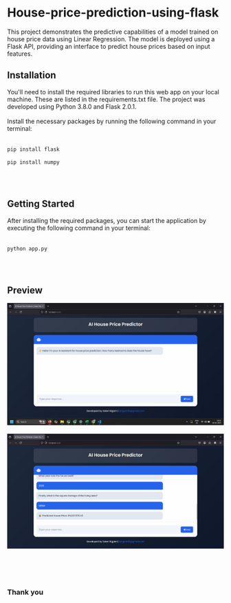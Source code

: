 # House-price-prediction-using-flask
This project demonstrates the predictive capabilities of a model trained on house price data using Linear Regression. The model is deployed using a Flask API, providing an interface to predict house prices based on input features.


## Installation

You'll need to install the required libraries to run this web app on your local machine. These are listed in the requirements.txt file. The project was developed using Python 3.8.0 and Flask 2.0.1.<br><br> Install the necessary packages by running the following command in your terminal:<br><br>
```
pip install flask
```
```
pip install numpy
```

<br>
<br>

## Getting Started

After installing the required packages, you can start the application by executing the following command in your terminal:<br><br>
```
python app.py
```
<br>
<br>

## Preview
<img src='https://github.com/sOnU1002/House-price-prediction/blob/main/Screenshot%20(27).png'></img>
<br>
<br>
<img src='Screenshot 2025-02-18 181505.png'></img>
<br>
<br>


<br>
<br>

### Thank you
